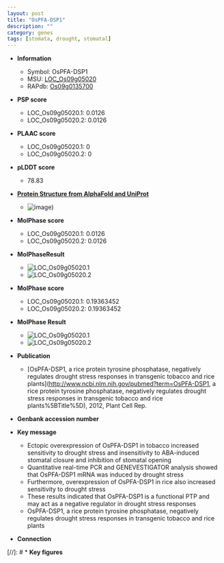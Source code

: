 ```yaml
---
layout: post
title: "OsPFA-DSP1"
description: ""
category: genes
tags: [stomata, drought, stomatal]
---
```


* **Information**  
    + Symbol: OsPFA-DSP1  
    + MSU: [LOC_Os09g05020](http://rice.plantbiology.msu.edu/cgi-bin/ORF_infopage.cgi?orf=LOC_Os09g05020)  
    + RAPdb: [Os09g0135700](http://rapdb.dna.affrc.go.jp/viewer/gbrowse_details/irgsp1?name=Os09g0135700)  

* **PSP score**  
    + LOC_Os09g05020.1: 0.0126 
    + LOC_Os09g05020.2: 0.0126 

* **PLAAC score**  
    + LOC_Os09g05020.1: 0 
    + LOC_Os09g05020.2: 0 

* **pLDDT score**
    + 78.83

* **[Protein Structure from AlphaFold and UniProt](https://www.uniprot.org/uniprotkb/Q6K461/entry#structure)**
    + ![image](https://ricepsp.github.io/images/Q6/AF-Q6K461-F1.png))

* **MolPhase score**
    + LOC_Os09g05020.1: 0.0126
    + LOC_Os09g05020.2: 0.0126

* **MolPhaseResult**
    + ![LOC_Os09g05020.1](https://ricepsp.github.io/pictures/LOC_Os09g/LOC_Os09g05020.1.png)
    + ![LOC_Os09g05020.2](https://ricepsp.github.io/pictures/LOC_Os09g/LOC_Os09g05020.2.png)

* **MolPhase score**
    + LOC_Os09g05020.1: 0.19363452
    + LOC_Os09g05020.2: 0.19363452

* **MolPhase Result**
    + ![LOC_Os09g05020.1](https://304243504.github.io/Pictures/LOC_Os09g/LOC_Os09g05020.1.png)
    + ![LOC_Os09g05020.2](https://304243504.github.io/Pictures/LOC_Os09g/LOC_Os09g05020.2.png)

* **Publication**  
    + [OsPFA-DSP1, a rice protein tyrosine phosphatase, negatively regulates drought stress responses in transgenic tobacco and rice plants](http://www.ncbi.nlm.nih.gov/pubmed?term=OsPFA-DSP1, a rice protein tyrosine phosphatase, negatively regulates drought stress responses in transgenic tobacco and rice plants%5BTitle%5D), 2012, Plant Cell Rep.

* **Genbank accession number**  

* **Key message**  
    + Ectopic overexpression of OsPFA-DSP1 in tobacco increased sensitivity to drought stress and insensitivity to ABA-induced stomatal closure and inhibition of stomatal opening
    + Quantitative real-time PCR and GENEVESTIGATOR analysis showed that OsPFA-DSP1 mRNA was induced by drought stress
    + Furthermore, overexpression of OsPFA-DSP1 in rice also increased sensitivity to drought stress
    + These results indicated that OsPFA-DSP1 is a functional PTP and may act as a negative regulator in drought stress responses
    + OsPFA-DSP1, a rice protein tyrosine phosphatase, negatively regulates drought stress responses in transgenic tobacco and rice plants

* **Connection**  

[//]: # * **Key figures**  


